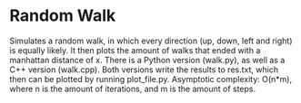 # Random Walk

Simulates a random walk, in which every direction (up, down, left and right) is equally likely.
It then plots the amount of walks that ended with a manhattan distance of x.
There is a Python version (walk.py), as well as a C++ version (walk.cpp).
Both versions write the results to res.txt, which then can be plotted by running plot_file.py. 
Asymptotic complexity: O(n*m), where n is the amount of iterations, and m is the amount of steps.